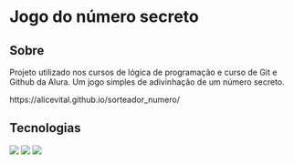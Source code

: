 <h1>Jogo do número secreto</h1>

<h2>Sobre</h2>
<p>Projeto utilizado nos cursos de lógica de programação e curso de Git e Github da Alura. Um jogo simples de adivinhação de um número secreto.</p>
<a>https://alicevital.github.io/sorteador_numero/</a>

## Tecnologias
<div>
  <img src="https://img.shields.io/badge/HTML-239120?style=for-the-badge&logo=html5&logoColor=white">
  <img src="https://img.shields.io/badge/CSS-239120?&style=for-the-badge&logo=css3&logoColor=white">
  <img src="https://img.shields.io/badge/JavaScript-F7DF1E?style=for-the-badge&logo=javascript&logoColor=black">
</div>

